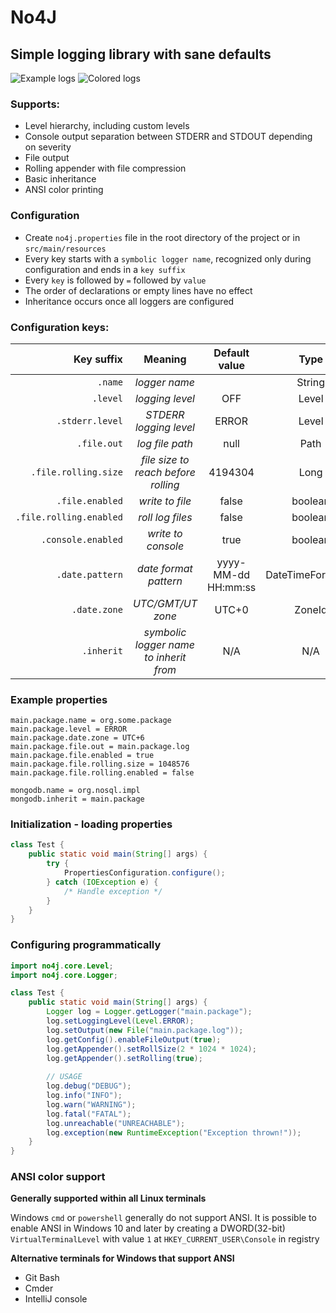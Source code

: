 # No4J
##  Simple logging library with sane defaults
![Example logs](https://github.com/user-attachments/assets/404fba52-c025-461b-aefc-098c1c2709d5)
![Colored logs](https://github.com/user-attachments/assets/2e118b8c-e451-4053-93a9-83a654beda45)
### Supports:

- Level hierarchy, including custom levels
- Console output separation between STDERR and STDOUT depending on severity 
- File output
- Rolling appender with file compression
- Basic inheritance
- ANSI color printing

### Configuration
- Create `no4j.properties` file in the root directory of the project or in `src/main/resources`
- Every key starts with a `symbolic logger name`, recognized only during configuration and ends in a `key suffix` 
- Every `key` is followed by `=` followed by `value`
- The order of declarations or empty lines have no effect
- Inheritance occurs once all loggers are configured

### Configuration keys:
|              Key suffix |                Meaning                 |    Default value    |       Type        |
|------------------------:|:--------------------------------------:|:-------------------:|:-----------------:|
|                 `.name` |             _logger name_              |                     |      String       |
|                `.level` |            _logging level_             |         OFF         |       Level       |
|         `.stderr.level` |         _STDERR logging level_         |        ERROR        |       Level       |
|             `.file.out` |            _log file path_             |        null         |       Path        |
|    `.file.rolling.size` |  _file size to reach before rolling_   |       4194304       |       Long        |
|         `.file.enabled` |            _write to file_             |        false        |      boolean      |
| `.file.rolling.enabled` |            _roll log files_            |        false        |      boolean      |
|      `.console.enabled` |           _write to console_           |        true         |      boolean      |
|         `.date.pattern` |         _date format pattern_          | yyyy-MM-dd HH:mm:ss | DateTimeFormatter |
|            `.date.zone` |           _UTC/GMT/UT zone_            |        UTC+0        |      ZoneId       |
|              `.inherit` | _symbolic logger name to inherit from_ |         N/A         |        N/A        |


### Example properties
```properties
main.package.name = org.some.package
main.package.level = ERROR
main.package.date.zone = UTC+6
main.package.file.out = main.package.log
main.package.file.enabled = true
main.package.file.rolling.size = 1048576
main.package.file.rolling.enabled = false

mongodb.name = org.nosql.impl
mongodb.inherit = main.package
```

### Initialization - loading properties
```java
class Test {
    public static void main(String[] args) {
        try {
            PropertiesConfiguration.configure();
        } catch (IOException e) {
            /* Handle exception */
        }
    }
}
```

### Configuring programmatically

```java
import no4j.core.Level;
import no4j.core.Logger;

class Test {
    public static void main(String[] args) {
        Logger log = Logger.getLogger("main.package");
        log.setLoggingLevel(Level.ERROR);
        log.setOutput(new File("main.package.log"));
        log.getConfig().enableFileOutput(true);
        log.getAppender().setRollSize(2 * 1024 * 1024);
        log.getAppender().setRolling(true);
        
        // USAGE
        log.debug("DEBUG");
        log.info("INFO");
        log.warn("WARNING");
        log.fatal("FATAL");
        log.unreachable("UNREACHABLE");
        log.exception(new RuntimeException("Exception thrown!"));
    }
}
```

### ANSI color support
**Generally supported within all Linux terminals**

Windows `cmd` or `powershell` generally do not support ANSI.
It is possible to enable ANSI in Windows 10 and later by creating a DWORD(32-bit) `VirtualTerminalLevel` with value `1` at `HKEY_CURRENT_USER\Console` in registry
<br>

**Alternative terminals for Windows that support ANSI**
<ul>
  <li>Git Bash</li>
  <li>Cmder</li>
  <li>IntelliJ console</li>
</ul>



